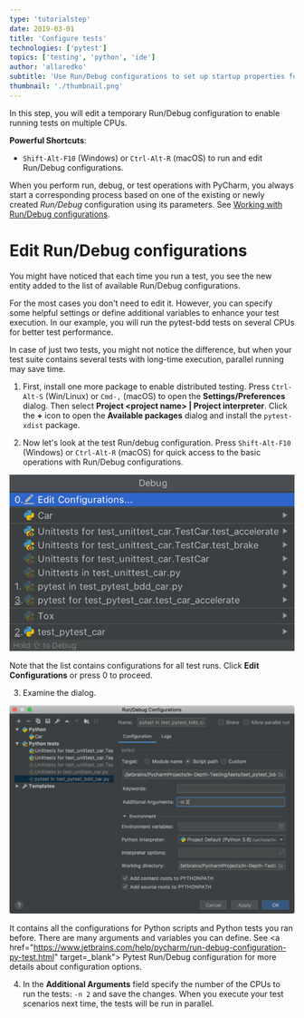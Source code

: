 ```yaml
---
type: 'tutorialstep'
date: 2019-03-01
title: 'Configure tests'
technologies: ['pytest']
topics: ['testing', 'python', 'ide']
author: 'allaredko'
subtitle: 'Use Run/Debug configurations to set up startup properties for your test.'
thumbnail: './thumbnail.png'
---
```


In this step, you will edit a temporary Run/Debug configuration to enable running tests on multiple CPUs.

**Powerful Shortcuts**: 
-  `Shift-Alt-F10` (Windows) or `Ctrl-Alt-R` (macOS) to run and edit Run/Debug configurations. 

When you perform run, debug, or test operations with PyCharm, you always start a corresponding process based on 
one of the existing or newly created _Run/Debug_ configuration using its parameters. 
See <a href="https://www.jetbrains.com/help/pycharm/run-debug-configuration.html" target="_blank">Working with Run/Debug configurations</a>. 

# Edit Run/Debug configurations

You might have noticed that each time you run a test, you see the new entity added to the list of available 
Run/Debug configurations.

For the most cases you don't need to edit it. However, you can specify some helpful settings or define additional variables
to enhance your test execution. In our example, you will run the pytest-bdd tests on several CPUs for better test
performance. 

In case of just two tests, you might not notice the difference, but when your test suite contains several tests with 
long-time execution, parallel running may save time.

1. First, install one more package to enable distributed testing. 
Press `Ctrl-Alt-S` (Win/Linux) or `Cmd-,` (macOS) to open the **Settings/Preferences** dialog. Then select 
**Project &lt;project name&gt; | Project interpreter**. Click the **+** icon to open the **Available packages** dialog and 
install the `pytest-xdist` package. 

2. Now let's look at the test Run/debug configuration. Press `Shift-Alt-F10` (Windows) or `Ctrl-Alt-R` (macOS) for
quick access to the basic operations with Run/Debug configurations.

![Code completion](screenshots/test_configuration_popup.png)

Note that the list contains configurations for all test runs. Click **Edit Configurations** or press 0 to proceed.

3. Examine the dialog.

![Code completion](screenshots/test_run_debug_configuration.png)

It contains all the configurations for Python scripts and Python tests you ran before. 
There are many arguments and variables you can define.
See <a href="https://www.jetbrains.com/help/pycharm/run-debug-configuration-py-test.html" target=_blank">
Pytest Run/Debug configuration</a> for more details about configuration options.

4. In the **Additional Arguments** field specify the number of the CPUs to run the tests: 
`-n 2` and save the changes. When you execute your test scenarios next time, the tests will be run in parallel.
